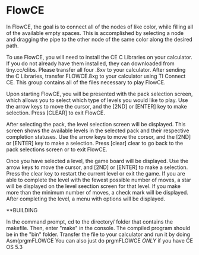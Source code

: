 # FlowCE

In FlowCE, the goal is to connect all of the nodes of like color, while filling all of the available empty spaces. This is accomplished by selecting a node and dragging the pipe to the other node of the same color along the desired path.

To use FlowCE, you will need to install the CE C Libraries on your calculator. If you do not already have them installed, they can downloaded from tiny.cc/clibs. Please transfer all four .8xv to your calculator. After sending the C Libraries, transfer FLOWCE.8xg to your calculator using TI Connect CE. This group contains all of the files necessary to play FlowCE.

Upon starting FlowCE, you will be presented with the pack selection screen, which allows you to select which type of levels you would like to play. Use the arrow keys to move the cursor, and the [2ND] or [ENTER] key to make selection. Press [CLEAR] to exit FlowCE.

After selecting the pack, the level selection screen will be displayed. This screen shows the available levels in the selected pack and their respective completion statuses. Use the arrow keys to move the corsor, and the [2ND] or [ENTER] key to make a selection. Press [clear] clear to go back to the pack selections screen or to exit FlowCE.

Once you have selected a level, the game board will be displayed. Use the arrow keys to move the cursor, and [2ND] or [ENTER] to make a selection. Press the clear key to restart the current level or exit the game. If you are able to complete the level with the fewest possible number of moves, a star will be displayed on the level seection screen for that level. If you make more than the minimum number of moves, a check mark will be displayed. After completing the level, a menu with options will be displayed.


**BUILDING

In the command prompt, cd to the directory/ folder that contains the makefile.  Then, enter "make" in the console.  The compiled program should be in the "bin" folder.  Transfer the file to your calculator and run it by doing Asm(prgmFLOWCE
You can also just do prgmFLOWCE *ONLY* if you have CE OS 5.3
